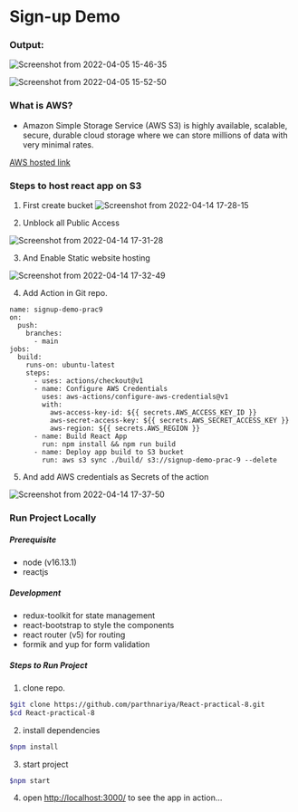 # Sign-up Demo


### Output:

![Screenshot from 2022-04-05 15-46-35](https://user-images.githubusercontent.com/68768212/161904266-f6ef40de-1a45-49d1-9eb9-f6b52e74726c.png)


![Screenshot from 2022-04-05 15-52-50](https://user-images.githubusercontent.com/68768212/161904279-4d1acc8f-a581-47bb-8f40-86c46dd0f343.png)


### What is AWS?
- Amazon Simple Storage Service (AWS S3) is highly available, scalable, secure, durable cloud storage where we can store millions of data with very minimal rates.

[AWS hosted link](http://signup-demo-prac-9.s3-website-us-west-2.amazonaws.com/)

### Steps to host react app on S3
1. First create bucket
![Screenshot from 2022-04-14 17-28-15](https://user-images.githubusercontent.com/68768212/163386435-0286e73f-6b5c-40f3-815d-1252e8e01a3f.png)

2. Unblock all Public Access

![Screenshot from 2022-04-14 17-31-28](https://user-images.githubusercontent.com/68768212/163386684-93eae73c-acdc-4866-af80-dc92ff5674eb.png)

3. And Enable Static website hosting

![Screenshot from 2022-04-14 17-32-49](https://user-images.githubusercontent.com/68768212/163386827-3318aa92-136a-48be-ba5c-ee4393b51736.png)


4. Add Action in Git repo.
```
name: signup-demo-prac9
on:
  push:
    branches:
      - main
jobs:
  build:
    runs-on: ubuntu-latest
    steps:
      - uses: actions/checkout@v1
      - name: Configure AWS Credentials
        uses: aws-actions/configure-aws-credentials@v1
        with:
          aws-access-key-id: ${{ secrets.AWS_ACCESS_KEY_ID }}
          aws-secret-access-key: ${{ secrets.AWS_SECRET_ACCESS_KEY }}
          aws-region: ${{ secrets.AWS_REGION }}
      - name: Build React App
        run: npm install && npm run build
      - name: Deploy app build to S3 bucket
        run: aws s3 sync ./build/ s3://signup-demo-prac-9 --delete

```

5. And add AWS credentials as Secrets of the action

![Screenshot from 2022-04-14 17-37-50](https://user-images.githubusercontent.com/68768212/163387888-3459811f-e65f-4be8-a3da-0b1074abccd0.png)

### Run Project Locally

##### Prerequisite
- node (v16.13.1)
- reactjs
##### Development
- redux-toolkit for state management
- react-bootstrap to style the components
- react router (v5) for routing
- formik and yup for form validation
##### Steps to Run Project
1. clone repo.
```sh
$git clone https://github.com/parthnariya/React-practical-8.git
$cd React-practical-8
```
2. install dependencies
```sh
$npm install
```
3. start project
```sh
$npm start
```
4. open [http://localhost:3000/](http://localhost:3000/) to see the app in action...



